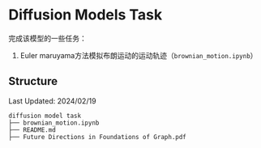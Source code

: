 # Diffusion Models Task

完成该模型的一些任务：

1. Euler maruyama方法模拟布朗运动的运动轨迹（`brownian_motion.ipynb`）


## Structure

Last Updated: 2024/02/19

```
diffusion model task
├── brownian_motion.ipynb
├── README.md
├── Future Directions in Foundations of Graph.pdf
```
